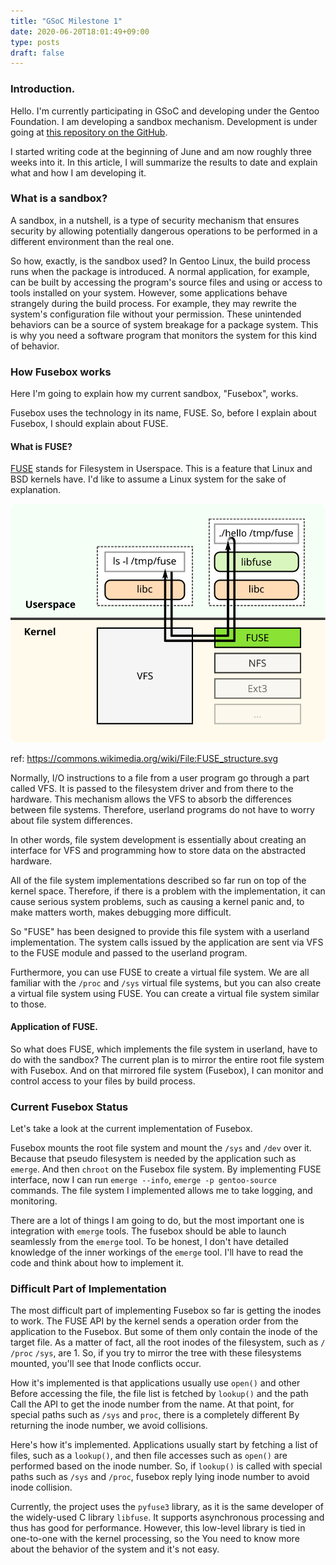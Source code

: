```yaml
---
title: "GSoC Milestone 1"
date: 2020-06-20T18:01:49+09:00
type: posts
draft: false
---
```


### Introduction.
Hello. I'm currently participating in GSoC and developing under the Gentoo Foundation. I am developing a sandbox mechanism. Development is under going at [this repository on the GitHub](https://github.com/pluser/fusebox).

I started writing code at the beginning of June and am now roughly three weeks into it. In this article, I will summarize the results to date and explain what and how I am developing it. 

### What is a sandbox?
A sandbox, in a nutshell, is a type of security mechanism that ensures security by allowing potentially dangerous operations to be performed in a different environment than the real one.

So how, exactly, is the sandbox used?
In Gentoo Linux, the build process runs when the package is introduced. A normal application, for example, can be built by accessing the program's source files and using or access to tools installed on your system. However, some applications behave strangely during the build process. For example, they may rewrite the system's configuration file without your permission. These unintended behaviors can be a source of system breakage for a package system. This is why you need a software program that monitors the system for this kind of behavior. 

### How Fusebox works
Here I'm going to explain how my current sandbox, "Fusebox", works.

Fusebox uses the technology in its name, FUSE. So, before I explain about Fusebox, I should explain about FUSE. 

#### What is FUSE?
[FUSE](https://en.wikipedia.org/wiki/Filesystem_in_Userspace) stands for Filesystem in Userspace. This is a feature that Linux and BSD kernels have. I'd like to assume a Linux system for the sake of explanation.

![Structure of FUSE](FUSE_structure.svg)

ref: https://commons.wikimedia.org/wiki/File:FUSE_structure.svg

Normally, I/O instructions to a file from a user program go through a part called VFS. It is passed to the filesystem driver and from there to the hardware. This mechanism allows the VFS to absorb the differences between file systems. Therefore, userland programs do not have to worry about file system differences. 

In other words, file system development is essentially about creating an interface for VFS and programming how to store data on the abstracted hardware.

All of the file system implementations described so far run on top of the kernel space. Therefore, if there is a problem with the implementation, it can cause serious system problems, such as causing a kernel panic and, to make matters worth, makes debugging more difficult.

So "FUSE" has been designed to provide this file system with a userland implementation. The system calls issued by the application are sent via VFS to the FUSE module and passed to the userland program.

Furthermore, you can use FUSE to create a virtual file system. We are all familiar with the `/proc` and `/sys` virtual file systems, but you can also create a virtual file system using FUSE. You can create a virtual file system similar to those. 

#### Application of FUSE.
So what does FUSE, which implements the file system in userland, have to do with the sandbox?
The current plan is to mirror the entire root file system with Fusebox. And on that mirrored file system (Fusebox), I can monitor and control access to your files by build process.

### Current Fusebox Status
Let's take a look at the current implementation of Fusebox.

Fusebox mounts the root file system and mount the `/sys` and `/dev` over it. Because that pseudo filesystem is needed by the application such as `emerge`. And then `chroot` on the Fusebox file system. By implementing FUSE interface, now I can run `emerge --info`, `emerge -p gentoo-source` commands. The file system I implemented allows me to take logging, and monitoring.

There are a lot of things I am going to do, but the most important one is integration with `emerge` tools. The fusebox  should be able to launch seamlessly from the `emerge` tool. To be honest, I don't have detailed knowledge of the inner workings of the `emerge` tool. I'll have to read the code and think about how to implement it.

### Difficult Part of Implementation
The most difficult part of implementing Fusebox so far is getting the inodes to work. The FUSE API by the kernel sends a operation order from the application to the Fusebox. But some of them only contain the inode of the target file. As a matter of fact, all the root inodes of the filesystem, such as `/` `/proc` `/sys`, are 1. So, if you try to mirror the tree with these filesystems mounted, you'll see that Inode conflicts occur.

How it's implemented is that applications usually use `open()` and other Before accessing the file, the file list is fetched by `lookup()` and the path Call the API to get the inode number from the name. At that point, for special paths such as `/sys` and `proc`, there is a completely different By returning the inode number, we avoid collisions.

Here's how it's implemented. Applications usually start by fetching a list of files, such as a `lookup()`, and then file accesses such as `open()` are performed based on the inode number. So, if `lookup()` is called with special paths such as `/sys` and `/proc`, fusebox reply lying inode number to avoid inode collision.

Currently, the project uses the `pyfuse3` library, as it is the same developer of the widely-used C library `libfuse`. It supports asynchronous processing and thus has good for performance. However, this low-level library is tied in one-to-one with the kernel processing, so the You need to know more about the behavior of the system and it's not easy.
